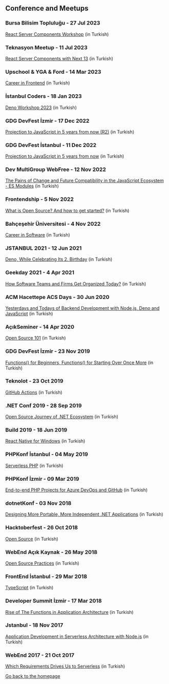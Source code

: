 ## Conference and Meetups

### Bursa Bilisim Topluluğu - 27 Jul 2023
[React Server Components Workshop](https://speakerdeck.com/eser/react-server-components) (in Turkish)

### Teknasyon Meetup - 11 Jul 2023
[React Server Components with Next 13](https://speakerdeck.com/eser/rsc-with-next-13) (in Turkish)

### Upschool & YGA & Ford - 14 Mar 2023
[Career in Frontend](https://speakerdeck.com/eser/frontend-kariyeri) (in Turkish)

### İstanbul Coders - 18 Jan 2023
[Deno Workshop 2023](https://speakerdeck.com/eser/deno-workshop-2023) (in Turkish)

### GDG DevFest İzmir - 17 Dec 2022
[Projection to JavaScript in 5 years from now (R2)](https://speakerdeck.com/eser/5-yil-sonraki-javascripte-bugunden-bakis-r2) (in Turkish)

### GDG DevFest İstanbul - 11 Dec 2022
[Projection to JavaScript in 5 years from now](https://speakerdeck.com/eser/5-yil-sonraki-javascripte-bugunden-bakis) (in Turkish)

### Dev MultiGroup WebFree - 12 Nov 2022
[The Pains of Change and Future Compatibility in the JavaScript Ecosystem - ES Modules](https://speakerdeck.com/eser/javascript-ekosistemindedegisim-sancilari-ve-gelecek-uyumlulugu-es-modules) (in Turkish)

### Frontendship - 5 Nov 2022
[What is Open Source? And how to get started?](https://speakerdeck.com/eser/acik-kaynak-nedir-nasil-baslariz) (in Turkish)

### Bahçeşehir Üniversitesi - 4 Nov 2022
[Career in Software](https://speakerdeck.com/eser/yazilimda-kariyer) (in Turkish)

### JSTANBUL 2021 - 12 Jun 2021
[Deno, While Celebrating Its 2. Birthday](https://speakerdeck.com/eser/2-yasina-girerken-deno) (in Turkish)

### Geekday 2021 - 4 Apr 2021
[How Software Teams and Firms Get Organized Today?](https://speakerdeck.com/eser/gunumuzde-yazilim-ekipleri-ve-firmalari-nasil-organize-oluyor) (in Turkish)

### ACM Hacettepe ACS Days - 30 Jun 2020
[Yesterdays and Todays of Backend Development with Node.js, Deno and JavaScript](https://speakerdeck.com/eser/node-dot-js-deno-ve-javascript-ile-backend-gelistirmenin-dunu-ve-bugunu) (in Turkish)

### AçıkSeminer - 14 Apr 2020
[Open Source 101](https://speakerdeck.com/eser/acik-kaynak-101-acikseminer) (in Turkish)

### GDG DevFest İzmir - 23 Nov 2019
[Functions() for Beginners, Functions() for Starting Over Once More](https://speakerdeck.com/eser/yeni-baslayanlar-icin-fonksiyonlar-yeniden-baslamak-icin-fonksiyonlar) (in Turkish)

### Teknolot - 23 Oct 2019
[GitHub Actions](https://speakerdeck.com/eser/github-actions) (in Turkish)

### .NET Conf 2019 - 28 Sep 2019
[Open Source Journey of .NET Ecosystem](https://speakerdeck.com/eser/dot-net-ekosisteminin-acik-kaynak-yolculugu-ve-bugunu) (in Turkish)

### Build 2019 - 18 Jun 2019
[React Native for Windows](https://speakerdeck.com/eser/react-native-for-windows) (in Turkish)

### PHPKonf İstanbul - 04 May 2019
[Serverless PHP](https://speakerdeck.com/eser/serverless-php) (in Turkish)

### PHPKonf İzmir - 09 Mar 2019
[End-to-end PHP Projects for Azure DevOps and GitHub](https://speakerdeck.com/eser/azure-devops-ve-github-ile-uctan-uca-php-projeleri) (in Turkish)

### dotnetKonf - 03 Nov 2018
[Designing More Portable, More Independent .NET Applications](https://speakerdeck.com/eser/daha-tasinabilir-daha-bagimsiz-net-uygulamalari-tasarlamak) (in Turkish)

### Hacktoberfest - 26 Oct 2018
[Open Source](https://speakerdeck.com/eser/acik-kaynak) (in Turkish)

### WebEnd Açık Kaynak - 26 May 2018
[Open Source Practices](https://speakerdeck.com/eser/acik-kaynak-pratikleri) (in Turkish)

### FrontEnd İstanbul - 29 Mar 2018
[TypeScript](https://speakerdeck.com/eser/typescript) (in Turkish)

### Developer Summit İzmir - 17 Mar 2018
[Rise of The Functions in Application Architecture](https://speakerdeck.com/eser/uygulama-mimarisinde-fonksiyonlarin-yukselisi) (in Turkish)

### Jstanbul - 18 Nov 2017
[Application Development in Serverless Architecture with Node.js](https://speakerdeck.com/eser/node-dot-js-ile-serverless-mimaride-gelistirme-yapmak) (in Turkish)

### WebEnd 2017 - 21 Oct 2017
[Which Requirements Drives Us to Serverless](https://speakerdeck.com/eser/hangi-ihtiyaclarla-serverlessa-yoneldik) (in Turkish)


[Go back to the homepage](../../README.md)
